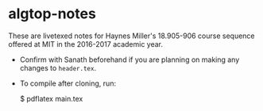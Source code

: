 # algtop-notes
These are livetexed notes for Haynes Miller's 18.905-906 course sequence offered at MIT in the 2016-2017 academic year.

* Confirm with Sanath beforehand if you are planning on making any changes to ``header.tex``.
* To compile after cloning, run:

	$ pdflatex main.tex
